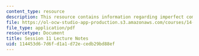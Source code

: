 ```yaml
---
content_type: resource
description: This resource contains information regarding imperfect competition.
file: https://ol-ocw-studio-app-production.s3.amazonaws.com/courses/14-12-economic-applications-of-game-theory-fall-2012/114453d67d6fd1a1d72ecedb29bd88ef_MIT14_12F12_chapter11.pdf
file_type: application/pdf
resourcetype: Document
title: Session 11 Lecture Notes
uid: 114453d6-7d6f-d1a1-d72e-cedb29bd88ef
---
```

